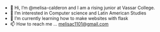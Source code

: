 - 👋 Hi, I’m @melisa-calderon and I am a rising junior at Vassar College.
- 👀 I’m interested in Computer science and Latin American Studies
- 🌱 I’m currently learning how to make websites with flask
- 📫 How to reach me ... melisac1101@gmail.com

